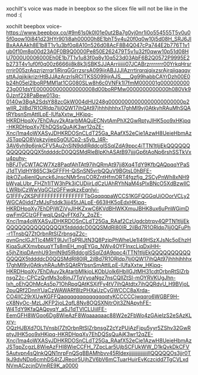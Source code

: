 xochilt's voice was made in beepbox so the slicex file will not be like in the mod :(

xochilt beepbox voice-
https://www.beepbox.co/#9n61s0k0l01e0ut2Ba7g0vj0nr1i0o554555T5v0u05f0qow10i841d23HYr901i8ah00000h8E1bhT5v4u20f0q0w10j5d08H_SRJ6JIBxAAAAkh8E1b8T1v1u3bf0q8A10n526d08AcF8B4Q047cPa744E2b776T1v1ub0f10m8q00d23A0F0B9Q0000Pe850E262479T5v1u32f0qww10p51d08HU7000U0006000Eh0E1b7T1v1u83f0q8y10q523d03AbF6B2Q0572P9995E2b273T4v1uf0f0q00z6666ji8k8k3jSBKSJJAArriiiiii07JCABrzrrrrrrr00YrkqHrsrrrrjr005zrAqzrjzrrqr1jRjrqGGrrzsrsA099ijrABJJJIAzrrtirqrqjqixzsrAjrqjiqaqqysttAJqjikikrizrHtBJJAzArzrIsRCITKSS099ijrAJS____Qg99habbCAYrDzh00E0b24h05el2lboRPMM1at1CG080SLw8h6c0VNFk1I7fmM000001g00000000023g001dsYE000000000000000008d00boRPMw0000000000000h080Vk90Jznf228PaBew013q-0140w3BgA2SdsY88zcGkW004dHU248g00000000000000000000000p2wIIR_2ilBd7R1ORldp7ljj0QW17ihQAt97jhhhjhhhx17ghMl9vj0AtkyhRAuMhSQAtRYbsnSmAttILpE-lUfaXxtw_HKjpq-HKRDHpqXy7EhDAuv2kAtarbMAQuECNvtAmPhX2GwRptyJlHK5oo9xHKjpq-HKRDHpqXy7EhDQSsQuAjK3wr12qZE-Xncj1ma4oWXASyJDHKRDOSnCLdT25Ga_RAafX52eCie1AzwH8UeieHbmAzJSTqpQO8VpkzyjiepSgOUCp2-s5yb_l4R-3AV6vh9p6jnkCFV5Au2nSlN9ddlRddcglSSqlZdA9ppc4iTTN1tljjEkQQQQQQQQQQQQQQX5tddddcD0QQSMdRleBIpKhASAtB97jjjjGp6tAoNp6rshSSTkVxu4puhy-hBFJTyCWTACW7Xz8PaqfAhTAt97ihQRmAt97jj8Xq4TdY9KfbQAQpqqYPaSJ1dTVldHY865C3kGFFFH-QjSnSN5vrbQQuV9BGtsL0hBFE-jbkOZu4ienIQunck6JnscNMr5nsCORZntHfmORT4fgzfjq_2SCyPnWh8xNH9bWyaLUbr_FHZh1lTW3hPk3iCUDijrLdCzUAhRYhNaM4sPIxBNcO5XdBzwIlCLWRbiCzWwVqGCIzGFFwqkzxEqnIyi-G1FFFy2KSPiFFFFFFFFFFFFFFFTbGqqqqpaWCCS1KGFQGGqUiOOorVCLy2WGCA0idd7zMJsFtddk3jjj45tJALpE-663lHK5oEdxHKjpq-HKRDHpqXy7EhDPjWZiVyJlHKZxwC6KVdBHWKXmuJBHK8ux6uPnWGimDqwFmGCIzGFFwqjLQsQvFfXd7x_2qZE-Xncj1ma4oWXASyJDHKRDOSnCLdT25Ga_RAaf2CzUgdcbtrpv4QPTN1tljjEkQQQQQQQQQQQQQQX5tddddcD0QQSMdRl80IR_2ilBd7R1ORldp7ljj0QFuPh-r1TnsbQ7ZtOrbnRtSIZrbnsgZ2c-qvnGnclGJtTIc4MRT9IJvlTqPRIJtN3Q8PzjpPhWheUe1I49HSzXJsNc5oEhzHKjqaSuKXmvbpuqYTs8mEH_mgEYGq_NWv4OYFInxcLiqDxjHH-s5jhZitiqDAmhU93mlN9d5lRddcglSSqlZdA9ppc4iTTN1tljjEkQQQQQQQQQQQQQQX5tddddcD0QQSMdRl80IR_2ilBd7R1ORldp7ljj0QW17ihQAt97jhhhjhhhx17ghMl9vj0AtkyhRAuMhSQAtRYbsnSmAttILpE-lUfaXxtw_HKjpq-HKRDHpqXy7EhDAuv2kAtarbMIkjoLKObUolk6HbIlGJtMH31cdtOrbnRtSIZrbnsgZ2c-CPCzQytMs3o8jnJ7TqVyoaNgz7nsCQlIZtSI-mOYRVKUgJhn-Ixh_oEhQOhMcAs5p71OhRpqQAtKSXjfFy4tV7ihQAtdtx7ihQQRdvU_H9BVjoL2puQRf2DnnYUaCzWAWARf8IzPHXaUzCyGWCCC8aXrda-CO4IIC29rXUwKGFFQaqqqqqqqqqqqqqqtyKCCCCCjwqqro6WGBF9H-cX8NyOc-MzLJKFP2joL2qfL8Nv8OQSXNjtrOjt3ZNApyhFE-W4TdY9KfaQAQpyqY_aSJ1dTVlCLUiiIFE-EemGFH8WGqo6Dg8WieAzF8Wqaaaqaac88W2e2FbWo4zGAieIzS2eSAzKLxry-OQzHJBXd7OL1VnsbI7ZtOrbnRtSIZrbnsgZ2cYzPUiAzFjpu5yyr5ZShv32GwRptyJlHK5oo9xHKjpq-HKRDHpqXy7EhDQSsQuAjK3wr12qZE-Xncj1ma4oWXASyJDHKRDOSnCLdT25Ga_RAafX52eCie1AzwH8UeieHbmAzJSTqpZcgzL8WieAzFHI8WieCCFH_7ZpcLar5UjbSCFUkWW_D1kQvkDkCFV5Autvpn4sQlnkQQN1nrpFnQSgBBAMhbvv45RldexjjjjjjjjjjjjjjjIlQQQQQOs3jjr0TlkJ9dvNDp6cmhDS4tZJReoir5UjhZV6bV6mCTuarHuirEvKczcidd7TgCVLxdNVmACzcjnDVmRE9K_a0000
